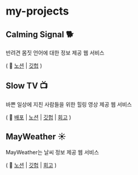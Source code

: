 # my-projects

## Calming Signal 🐕
반려견 몸짓 언어에 대한 정보 제공 웹 서비스

( 📎 [노션](https://www.notion.so/Calming-Signal-4ec7da92adeb4be69c7047f129831ae1) | [깃헙](https://github.com/MinWooPark-dotcom/calming-signal-server) )


## Slow TV 📺
바쁜 일상에 지친 사람들을 위한 힐링 영상 제공 웹 서비스


( 📎  [배포](https://www.slowtv24.com/) | [노션](https://bit.ly/3fp036S) | [깃헙](https://github.com/MinWooPark-dotcom/SlowTV-Client) | [회고](https://velog.io/@qmasem/%EC%BD%94%EB%93%9C%EC%8A%A4%ED%85%8C%EC%9D%B4%EC%B8%A0-Final-Project-%ED%9A%8C%EA%B3%A0) )


## MayWeather ☀️
MayWeather는 날씨 정보 제공 웹 서비스

( 📎  [노션](https://www.notion.so/MayWeather-3a61f564530246c0954956dd8e1902e2) | [깃헙](https://github.com/MinWooPark-dotcom/MayWeather-server) | [회고](https://velog.io/@qmasem/%EC%BD%94%EB%93%9C%EC%8A%A4%ED%85%8C%EC%9D%B4%EC%B8%A0-First-Project-%ED%9A%8C%EA%B3%A0-6txj8chc) )


